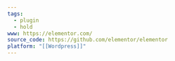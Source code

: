 ```yaml
---
tags:
  - plugin
  - hold
www: https://elementor.com/
source_code: https://github.com/elementor/elementor
platform: "[[Wordpress]]"
---
```


